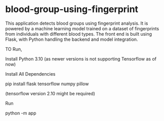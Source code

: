 # blood-group-using-fingerprint
This application detects blood groups using fingerprint analysis. It is powered by a machine learning model trained on a dataset of fingerprints from individuals with different blood types. The front end is built using Flask, with Python handling the backend and model integration.



TO  Run, 

Install Python 3.10 (as newer versions is not supporting Tensorflow as of now)

Install All Dependencies

pip install flask tensorflow numpy pillow

(tensorflow version 2.10 might be required)

Run 

python -m app
